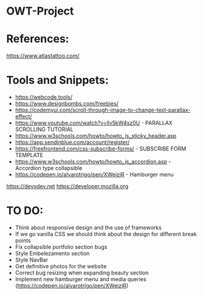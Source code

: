 # OWT-Project

# References:
https://www.atlastattoo.com/

# Tools and Snippets:
* https://webcode.tools/
* https://www.designbombs.com/freebies/
* https://codemyui.com/scroll-through-image-to-change-text-parallax-effect/
* https://www.youtube.com/watch?v=llv5kW4sz0U - PARALLAX SCROLLING TUTORIAL
* https://www.w3schools.com/howto/howto_js_sticky_header.asp 
* https://app.sendinblue.com/account/register/
* https://freefrontend.com/css-subscribe-forms/ - SUBSCRIBE FORM TEMPLATE
* https://www.w3schools.com/howto/howto_js_accordion.asp - Accordion type collapsible
* https://codepen.io/alvarotrigo/pen/XWejzjR - Hamburger menu

https://devxdev.net
https://developer.mozilla.org

# TO DO:
- Think about responsive design and the use of frameworks
- If we go vanilla CSS we should think about the design for different break points
- Fix collapsible portfolio section bugs
- Style Embelezamento section
- Style NavBar
- Get definitive photos for the website
- Correct bug resizing when expanding beauty section
- Implement new hamburger menu and media queries (https://codepen.io/alvarotrigo/pen/XWejzjR)
